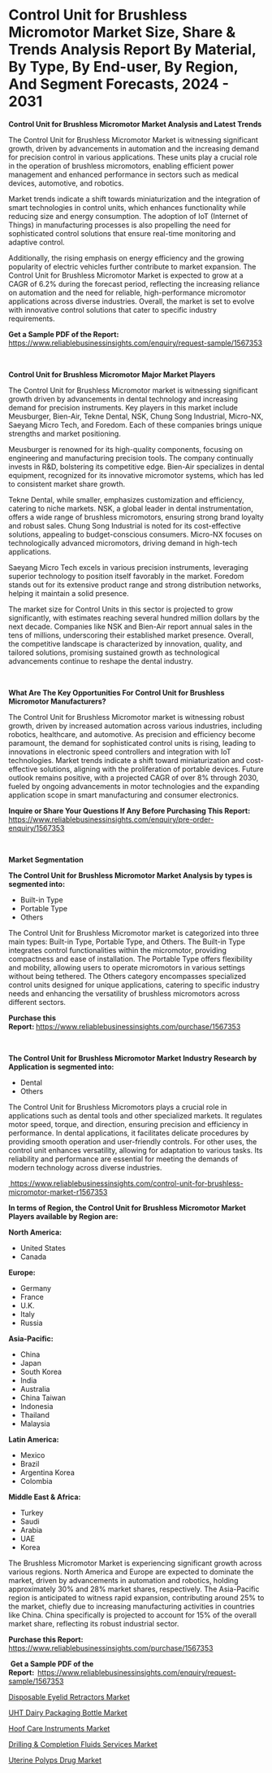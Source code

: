 <p><h1>Control Unit for Brushless Micromotor Market Size, Share & Trends Analysis Report By Material, By Type, By End-user, By Region, And Segment Forecasts, 2024 - 2031</h1></p><p><strong>Control Unit for Brushless Micromotor Market Analysis and Latest Trends</strong></p>
<p><p>The Control Unit for Brushless Micromotor Market is witnessing significant growth, driven by advancements in automation and the increasing demand for precision control in various applications. These units play a crucial role in the operation of brushless micromotors, enabling efficient power management and enhanced performance in sectors such as medical devices, automotive, and robotics.</p><p>Market trends indicate a shift towards miniaturization and the integration of smart technologies in control units, which enhances functionality while reducing size and energy consumption. The adoption of IoT (Internet of Things) in manufacturing processes is also propelling the need for sophisticated control solutions that ensure real-time monitoring and adaptive control.</p><p>Additionally, the rising emphasis on energy efficiency and the growing popularity of electric vehicles further contribute to market expansion. The Control Unit for Brushless Micromotor Market is expected to grow at a CAGR of 6.2% during the forecast period, reflecting the increasing reliance on automation and the need for reliable, high-performance micromotor applications across diverse industries. Overall, the market is set to evolve with innovative control solutions that cater to specific industry requirements.</p></p>
<p><strong>Get a Sample PDF of the Report:&nbsp;</strong> <a href="https://www.reliablebusinessinsights.com/enquiry/request-sample/1567353">https://www.reliablebusinessinsights.com/enquiry/request-sample/1567353</a></p>
<p>&nbsp;</p>
<p><strong>Control Unit for Brushless Micromotor Major Market Players</strong></p>
<p><p>The Control Unit for Brushless Micromotor market is witnessing significant growth driven by advancements in dental technology and increasing demand for precision instruments. Key players in this market include Meusburger, Bien-Air, Tekne Dental, NSK, Chung Song Industrial, Micro-NX, Saeyang Micro Tech, and Foredom. Each of these companies brings unique strengths and market positioning.</p><p>Meusburger is renowned for its high-quality components, focusing on engineering and manufacturing precision tools. The company continually invests in R&D, bolstering its competitive edge. Bien-Air specializes in dental equipment, recognized for its innovative micromotor systems, which has led to consistent market share growth.</p><p>Tekne Dental, while smaller, emphasizes customization and efficiency, catering to niche markets. NSK, a global leader in dental instrumentation, offers a wide range of brushless micromotors, ensuring strong brand loyalty and robust sales. Chung Song Industrial is noted for its cost-effective solutions, appealing to budget-conscious consumers. Micro-NX focuses on technologically advanced micromotors, driving demand in high-tech applications.</p><p>Saeyang Micro Tech excels in various precision instruments, leveraging superior technology to position itself favorably in the market. Foredom stands out for its extensive product range and strong distribution networks, helping it maintain a solid presence.</p><p>The market size for Control Units in this sector is projected to grow significantly, with estimates reaching several hundred million dollars by the next decade. Companies like NSK and Bien-Air report annual sales in the tens of millions, underscoring their established market presence. Overall, the competitive landscape is characterized by innovation, quality, and tailored solutions, promising sustained growth as technological advancements continue to reshape the dental industry.</p></p>
<p>&nbsp;</p>
<p><strong>What Are The Key Opportunities For Control Unit for Brushless Micromotor Manufacturers?</strong></p>
<p><p>The Control Unit for Brushless Micromotor market is witnessing robust growth, driven by increased automation across various industries, including robotics, healthcare, and automotive. As precision and efficiency become paramount, the demand for sophisticated control units is rising, leading to innovations in electronic speed controllers and integration with IoT technologies. Market trends indicate a shift toward miniaturization and cost-effective solutions, aligning with the proliferation of portable devices. Future outlook remains positive, with a projected CAGR of over 8% through 2030, fueled by ongoing advancements in motor technologies and the expanding application scope in smart manufacturing and consumer electronics.</p></p>
<p><strong>Inquire or Share Your Questions If Any Before Purchasing This Report:</strong> <a href="https://www.reliablebusinessinsights.com/enquiry/pre-order-enquiry/1567353">https://www.reliablebusinessinsights.com/enquiry/pre-order-enquiry/1567353</a></p>
<p>&nbsp;</p>
<p><strong>Market Segmentation</strong></p>
<p><strong>The Control Unit for Brushless Micromotor Market Analysis by types is segmented into:</strong></p>
<p><ul><li>Built-in Type</li><li>Portable Type</li><li>Others</li></ul></p>
<p><p>The Control Unit for Brushless Micromotor market is categorized into three main types: Built-in Type, Portable Type, and Others. The Built-in Type integrates control functionalities within the micromotor, providing compactness and ease of installation. The Portable Type offers flexibility and mobility, allowing users to operate micromotors in various settings without being tethered. The Others category encompasses specialized control units designed for unique applications, catering to specific industry needs and enhancing the versatility of brushless micromotors across different sectors.</p></p>
<p><strong>Purchase this Report:&nbsp;</strong><a href="https://www.reliablebusinessinsights.com/purchase/1567353">https://www.reliablebusinessinsights.com/purchase/1567353</a></p>
<p>&nbsp;</p>
<p><strong>The Control Unit for Brushless Micromotor Market Industry Research by Application is segmented into:</strong></p>
<p><ul><li>Dental</li><li>Others</li></ul></p>
<p><p>The Control Unit for Brushless Micromotors plays a crucial role in applications such as dental tools and other specialized markets. It regulates motor speed, torque, and direction, ensuring precision and efficiency in performance. In dental applications, it facilitates delicate procedures by providing smooth operation and user-friendly controls. For other uses, the control unit enhances versatility, allowing for adaptation to various tasks. Its reliability and performance are essential for meeting the demands of modern technology across diverse industries.</p></p>
<p><a href="https://www.reliablebusinessinsights.com/control-unit-for-brushless-micromotor-market-r1567353">&nbsp;https://www.reliablebusinessinsights.com/control-unit-for-brushless-micromotor-market-r1567353</a></p>
<p><strong>In terms of Region, the Control Unit for Brushless Micromotor Market Players available by Region are:</strong></p>
<p>
    <p> <strong> North America: </strong>
        <ul>
            <li>United States</li>
            <li>Canada</li>
        </ul>
        </p> 
    <p> <strong> Europe: </strong>
        <ul>
            <li>Germany</li>
            <li>France</li>
            <li>U.K.</li>
            <li>Italy</li>
            <li>Russia</li>
        </ul>
        </p> 
    <p> <strong> Asia-Pacific: </strong>
        <ul>
            <li>China</li>
            <li>Japan</li>
            <li>South Korea</li>
            <li>India</li>
            <li>Australia</li>
            <li>China Taiwan</li>
            <li>Indonesia</li>
            <li>Thailand</li>
            <li>Malaysia</li>
        </ul>
        </p> 
    <p> <strong> Latin America: </strong>
        <ul>
            <li>Mexico</li>
            <li>Brazil</li>
            <li>Argentina Korea</li>
            <li>Colombia</li>
        </ul>
        </p> 
    <p> <strong> Middle East & Africa: </strong>
        <ul>
            <li>Turkey</li>
            <li>Saudi</li>
            <li>Arabia</li>
            <li>UAE</li>
            <li>Korea</li>
        </ul>
    </p>
    </p>
<p><p>The Brushless Micromotor Market is experiencing significant growth across various regions. North America and Europe are expected to dominate the market, driven by advancements in automation and robotics, holding approximately 30% and 28% market shares, respectively. The Asia-Pacific region is anticipated to witness rapid expansion, contributing around 25% to the market, chiefly due to increasing manufacturing activities in countries like China. China specifically is projected to account for 15% of the overall market share, reflecting its robust industrial sector.</p></p>
<p><strong>Purchase this Report: </strong><a href="https://www.reliablebusinessinsights.com/purchase/1567353">https://www.reliablebusinessinsights.com/purchase/1567353</a></p>
<p>&nbsp;<strong>Get a Sample PDF of the Report:&nbsp;&nbsp;</strong><a href="https://www.reliablebusinessinsights.com/enquiry/request-sample/1567353">https://www.reliablebusinessinsights.com/enquiry/request-sample/1567353</a></p>
<p><strong></strong></p>
<p><p><a href="https://medium.com/@appleblossomclinic/global-disposable-eyelid-retractors-market-size-is-expected-to-experience-a-cagr-of-6-4-233e055d23ef">Disposable Eyelid Retractors Market</a></p><p><a href="https://issuu.com/reportprime-2/docs/uht-dairy-packaging-bottle-market-s_7a483e2d24eabf">UHT Dairy Packaging Bottle Market</a></p><p><a href="https://github.com/lambertr3e8v/Market-Research-Report-List-1/blob/main/hoof-care-instruments-market.md">Hoof Care Instruments Market</a></p><p><a href="https://medium.com/@appleblossomclinic/emerging-opportunities-and-challenges-in-the-global-drilling-completion-fluids-services-market-ea7930edff9a?postPublishedType=repub">Drilling & Completion Fluids Services Market</a></p><p><a href="https://issuu.com/reportprime-2/docs/uterine-polyps-drug-market-size-203_92a38b4a05025c">Uterine Polyps Drug Market</a></p></p>